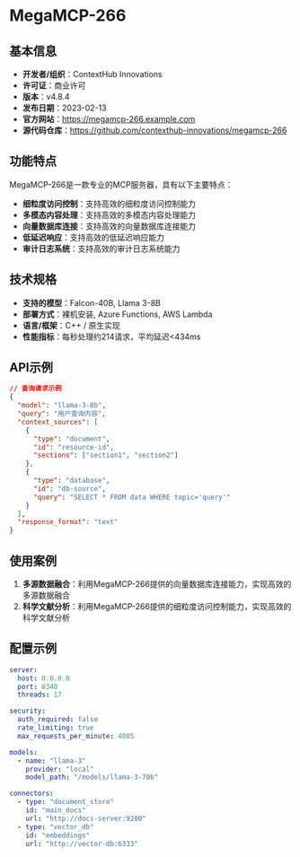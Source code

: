 # MegaMCP-266

## 基本信息

- **开发者/组织**：ContextHub Innovations
- **许可证**：商业许可
- **版本**：v4.8.4
- **发布日期**：2023-02-13
- **官方网站**：https://megamcp-266.example.com
- **源代码仓库**：https://github.com/contexthub-innovations/megamcp-266

## 功能特点

MegaMCP-266是一款专业的MCP服务器，具有以下主要特点：

- **细粒度访问控制**：支持高效的细粒度访问控制能力
- **多模态内容处理**：支持高效的多模态内容处理能力
- **向量数据库连接**：支持高效的向量数据库连接能力
- **低延迟响应**：支持高效的低延迟响应能力
- **审计日志系统**：支持高效的审计日志系统能力


## 技术规格

- **支持的模型**：Falcon-40B, Llama 3-8B
- **部署方式**：裸机安装, Azure Functions, AWS Lambda
- **语言/框架**：C++ / 原生实现
- **性能指标**：每秒处理约214请求，平均延迟<434ms

## API示例

```json
// 查询请求示例
{
  "model": "llama-3-8b",
  "query": "用户查询内容",
  "context_sources": [
    {
      "type": "document",
      "id": "resource-id",
      "sections": ["section1", "section2"]
    },
    {
      "type": "database",
      "id": "db-source",
      "query": "SELECT * FROM data WHERE topic='query'"
    }
  ],
  "response_format": "text"
}
```

## 使用案例

1. **多源数据融合**：利用MegaMCP-266提供的向量数据库连接能力，实现高效的多源数据融合
2. **科学文献分析**：利用MegaMCP-266提供的细粒度访问控制能力，实现高效的科学文献分析


## 配置示例

```yaml
server:
  host: 0.0.0.0
  port: 8340
  threads: 17

security:
  auth_required: false
  rate_limiting: true
  max_requests_per_minute: 4005

models:
  - name: "llama-3"
    provider: "local"
    model_path: "/models/llama-3-70b"

connectors:
  - type: "document_store"
    id: "main_docs"
    url: "http://docs-server:9200"
  - type: "vector_db"
    id: "embeddings"
    url: "http://vector-db:6333"
```